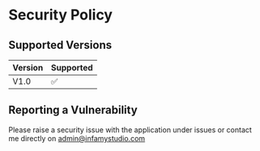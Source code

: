 # Security Policy

## Supported Versions

| Version | Supported          |
| ------- | ------------------ |
| V1.0  | :white_check_mark: |

## Reporting a Vulnerability

Please raise a security issue with the application under issues or contact me directly on admin@infamystudio.com
